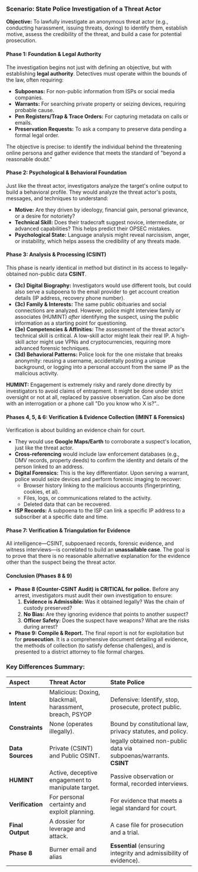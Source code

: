 ### **Scenario: State Police Investigation of a Threat Actor**

**Objective:** To lawfully investigate an anonymous threat actor (e.g., conducting harassment, issuing threats, doxing) to identify them, establish motive, assess the credibility of the threat, and build a case for potential prosecution.

#### **Phase 1: Foundation & Legal Authority**
The investigation begins not just with defining an objective, but with establishing **legal authority**. Detectives must operate within the bounds of the law, often requiring:
*   **Subpoenas:** For non-public information from ISPs or social media companies.
*   **Warrants:** For searching private property or seizing devices, requiring probable cause.
*   **Pen Registers/Trap & Trace Orders:** For capturing metadata on calls or emails.
*   **Preservation Requests:** To ask a company to preserve data pending a formal legal order.

The objective is precise: to identify the individual behind the threatening online persona and gather evidence that meets the standard of "beyond a reasonable doubt."

#### **Phase 2: Psychological & Behavioral Foundation**
Just like the threat actor, investigators analyze the target's online output to build a behavioral profile. They would analyze the threat actor's posts, messages, and techniques to understand:
*   **Motive:** Are they driven by ideology, financial gain, personal grievance, or a desire for notoriety?
*   **Technical Skill:** Does their tradecraft suggest novice, intermediate, or advanced capabilities? This helps predict their OPSEC mistakes.
*   **Psychological State:** Language analysis might reveal narcissism, anger, or instability, which helps assess the credibility of any threats made.

#### **Phase 3: Analysis & Processing (CSINT)**
This phase is nearly identical in method but distinct in its access to legally-obtained non-public data **CSINT**.
*   **(3c) Digital Biography:** Investigators would use different tools, but could also serve a subpoena to the email provider to get account creation details (IP address, recovery phone number).
*   **(3c) Family & Interests:** The same public obituaries and social connections are analyzed. However, police might interview family or associates (HUMINT) *after* identifying the suspect, using the public information as a starting point for questioning.
*   **(3e) Competencies & Affinities:** The assessment of the threat actor's technical skill is critical. A low-skill actor might leak their real IP. A high-skill actor might use VPNs and cryptocurrencies, requiring more advanced forensic techniques.
*   **(3d) Behavioral Patterns:** Police look for the one mistake that breaks anonymity: reusing a username, accidentally posting a unique background, or logging into a personal account from the same IP as the malicious activity.

**HUMINT:** Engagement is extremely risky and rarely done directly by investigators to avoid claims of entrapment. It might be done under strict oversight or not at all, replaced by passive observation. Can also be done with an interrogation or a phone call "Do you know who X is?"..

#### **Phases 4, 5, & 6: Verification & Evidence Collection (IMINT & Forensics)**
Verification is about building an evidence chain for court.
*   They would use **Google Maps/Earth** to corroborate a suspect's location, just like the threat actor.
*   **Cross-referencing** would include law enforcement databases (e.g., DMV records, property deeds) to confirm the identity and details of the person linked to an address.
*   **Digital Forensics:** This is the key differentiator. Upon serving a warrant, police would seize devices and perform forensic imaging to recover:
    *   Browser history linking to the malicious accounts (fingerprinting, cookies, et al).
    *   Files, logs, or communications related to the activity.
    *   Deleted data that can be recovered.
*   **ISP Records:** A subpoena to the ISP can link a specific IP address to a subscriber at a specific date and time.

#### **Phase 7: Verification & Triangulation for Evidence**
All intelligence—CSINT, subpoenaed records, forensic evidence, and witness interviews—is correlated to build an **unassailable case**. The goal is to prove that there is no reasonable alternative explanation for the evidence other than the suspect being the threat actor.

#### **Conclusion (Phases 8 & 9)**
*   **Phase 8 (Counter-CSINT Audit) is CRITICAL for police.** Before any arrest, investigators must audit their own investigation to ensure:
    1.  **Evidence is Admissible:** Was it obtained legally? Was the chain of custody preserved?
    2.  **No Bias:** Are they ignoring evidence that points to another suspect?
    3.  **Officer Safety:** Does the suspect have weapons? What are the risks during arrest?
*   **Phase 9: Compile & Report.** The final report is not for exploitation but for **prosecution**. It is a comprehensive document detailing all evidence, the methods of collection (to satisfy defense challenges), and is presented to a district attorney to file formal charges.

### **Key Differences Summary:**

| Aspect | Threat Actor | State Police |
| :--- | :--- | :--- |
| **Intent** | Malicious: Doxing, blackmail, harassment, breach, PSYOP | Defensive: Identify, stop, prosecute, protect public. |
| **Constraints** | None (operates illegally). | Bound by constitutional law, privacy statutes, and policy. |
| **Data Sources** | Private (CSINT) and Public OSINT. | legally obtained non-public data via subpoenas/warrants. **CSINT** |
| **HUMINT** | Active, deceptive engagement to manipulate target. | Passive observation or formal, recorded interviews. |
| **Verification** | For personal certainty and exploit planning. | For evidence that meets a legal standard for court. |
| **Final Output** | A dossier for leverage and attack. | A case file for prosecution and a trial. |
| **Phase 8** | Burner email and alias | **Essential** (ensuring integrity and admissibility of evidence). |
